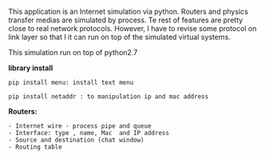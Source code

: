 This application is an Internet simulation via python. Routers and physics transfer medias are simulated by process.
Te rest of features are pretty close to real network protocols. However, I have to revise some protocol on link layer
so that I it can run on top of the simulated virtual systems.

This simulation run on top of python2.7


**library install**

    pip install menu: install text menu
    
    pip install netaddr : to manipulation ip and mac address

**Routers:**

    - Internet wire - process pipe and queue
    - Interface: type , name, Mac  and IP address
    - Source and destination (chat window)
    - Routing table
